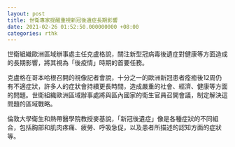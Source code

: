 ```yaml
---
layout: post
title: 世衛專家提醒重視新冠後遺症長期影響
date: 2021-02-26 01:52:50.000000000 +08:00
categories: rthk
---
```


世衛組織歐洲區域辦事處主任克盧格說，關注新型冠病毒後遺症對健康等方面造成的長期影響，將其視為「後疫情」時期的首要任務。

克盧格在哥本哈根召開的視像記者會說，十分之一的歐洲新冠患者痊癒後12周仍有不適症狀，許多人的症狀會持續更長時間，造成嚴重的社會、經濟、健康等方面的問題。世衛組織歐洲區域辦事處將與區內國家的衛生官員召開會議，制定解決這問題的區域戰略。

倫敦大學衛生和熱帶醫學院教授麥基說，「新冠後遺症」像是各種症狀的不同組合，包括胸部和肌肉疼痛、疲勞、呼吸急促，以及患者所描述的認知方面的症狀等。
